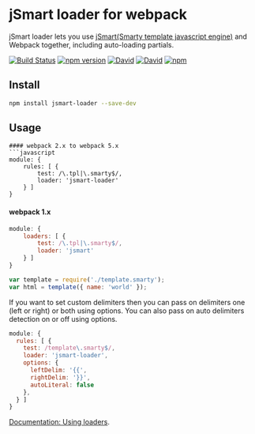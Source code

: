 # jSmart loader for webpack
jSmart loader lets you use [jSmart(Smarty template javascript engine)](https://github.com/umakantp/jsmart) and Webpack together, including auto-loading partials.

[![Build Status](https://travis-ci.org/umakantp/jsmart-loader.png?branch=master)](https://travis-ci.org/umakantp/jsmart-loader)
[![npm version](https://img.shields.io/npm/v/jsmart-loader.svg)](https://www.npmjs.com/package/jsmart-loader)
[![David](https://img.shields.io/david/umakantp/jsmart-loader.svg)](https://www.npmjs.com/package/jsmart-loader)
[![David](https://img.shields.io/david/dev/umakantp/jsmart-loader.svg)](https://www.npmjs.com/package/jsmart-loader)
[![npm](https://img.shields.io/npm/l/jsmart-loader.svg)](https://github.com/umakantp/jsmart-loader/blob/master/LICENSE)

## Install

```sh
npm install jsmart-loader --save-dev
```

## Usage

```
#### webpack 2.x to webpack 5.x
```javascript
module: {
    rules: [ {
        test: /\.tpl|\.smarty$/,
        loader: 'jsmart-loader'
    } ]
}
```
#### webpack 1.x
```javascript
module: {
    loaders: [ {
        test: /\.tpl|\.smarty$/,
        loader: 'jsmart'
    } ]
}
```

```javascript
var template = require('./template.smarty');
var html = template({ name: 'world' });
```

If you want to set custom delimiters then you can pass on delimiters one (left or right) or both using options. You can also pass on auto delimiters detection on or off using options.

```javascript
module: {
  rules: [ {
    test: /template\.smarty$/,
    loader: 'jsmart-loader',
    options: {
      leftDelim: '{{',
      rightDelim: '}}',
      autoLiteral: false
    },
  } ]
}
```

[Documentation: Using loaders](https://webpack.js.org/concepts/loaders/#using-loaders).
